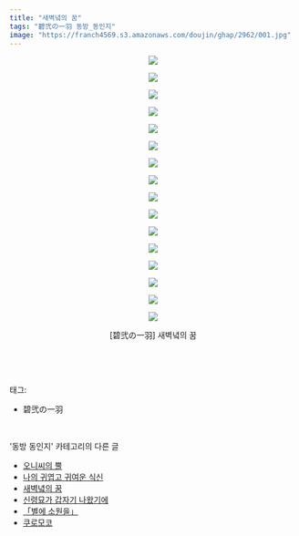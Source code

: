 ```yaml
---
title: "새벽녘의 꿈"
tags: "碧弐の一羽 동방_동인지"
image: "https://franch4569.s3.amazonaws.com/doujin/ghap/2962/001.jpg"
---
```

<div class="article">
<p style="text-align: center; clear: none; float: none;"><img src="{{ site.imgserver2 }}/ghap/2962/001.jpg"/></p>
<p style="text-align: center; clear: none; float: none;"><img src="{{ site.imgserver2 }}/ghap/2962/002.jpg"/></p>
<p style="text-align: center; clear: none; float: none;"><img src="{{ site.imgserver2 }}/ghap/2962/003.jpg"/></p>
<p style="text-align: center; clear: none; float: none;"><img src="{{ site.imgserver2 }}/ghap/2962/004.jpg"/></p>
<p style="text-align: center; clear: none; float: none;"><img src="{{ site.imgserver2 }}/ghap/2962/005.jpg"/></p>
<p style="text-align: center; clear: none; float: none;"><img src="{{ site.imgserver2 }}/ghap/2962/006.jpg"/></p>
<p style="text-align: center; clear: none; float: none;"><img src="{{ site.imgserver2 }}/ghap/2962/007.jpg"/></p>
<p style="text-align: center; clear: none; float: none;"><img src="{{ site.imgserver2 }}/ghap/2962/008.jpg"/></p>
<p style="text-align: center; clear: none; float: none;"><img src="{{ site.imgserver2 }}/ghap/2962/009.jpg"/></p>
<p style="text-align: center; clear: none; float: none;"><img src="{{ site.imgserver2 }}/ghap/2962/010.jpg"/></p>
<p style="text-align: center; clear: none; float: none;"><img src="{{ site.imgserver2 }}/ghap/2962/011.jpg"/></p>
<p style="text-align: center; clear: none; float: none;"><img src="{{ site.imgserver2 }}/ghap/2962/012.jpg"/></p>
<p style="text-align: center; clear: none; float: none;"><img src="{{ site.imgserver2 }}/ghap/2962/013.jpg"/></p>
<p style="text-align: center; clear: none; float: none;"><img src="{{ site.imgserver2 }}/ghap/2962/014.jpg"/></p>
<p style="text-align: center; clear: none; float: none;"><img src="{{ site.imgserver2 }}/ghap/2962/015.jpg"/></p>
<p style="text-align: center; clear: none; float: none;"><img src="{{ site.imgserver2 }}/ghap/2962/016.jpg"/></p>
<p style="text-align: center; clear: none; float: none;">[碧弐の一羽] 새벽녘의 꿈</p>
<p><br/></p>
</div><br/>
<div class="tagTrail">
<p>태그: </p>
<ul>
<li>碧弐の一羽</li>
</ul>
</div><br/>
<div class="another">
<p>'동방 동인지' 카테고리의 다른 글</p>
<ul>
<li><a href="/ghap_2967">오니씨의 뿔</a></li>
<li><a href="/ghap_2963">나의 귀엽고 귀여운 식신</a></li>
<li><a href="/ghap_2962">새벽녘의 꿈</a></li>
<li><a href="/ghap_2961">신령묘가 갑자기 나왔기에</a></li>
<li><a href="/ghap_2957">「별에 소원을」</a></li>
<li><a href="/ghap_2956">쿠로모코</a></li>
</ul>
</div><br/>
<div class="cb_module cb_fluid">
<div class="cb_wrt cb_profile">
</div><!-- commentList close -->
</div><br/>
